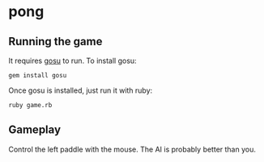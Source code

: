 # pong

## Running the game

It requires [gosu](https://www.libgosu.org) to run. To install gosu:

```
gem install gosu
```

Once gosu is installed, just run it with ruby:

```
ruby game.rb
```

## Gameplay

Control the left paddle with the mouse. The AI is probably better than you.



